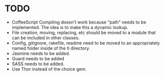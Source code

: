 # TODO
  
* CoffeeScript Compiling doesn't work because "path" needs to be implemented. The idea is to make this a dynamic lookup.
* File creation, moving, replacing, etc should be moved to a module that can be included in other classes.
* Config, gitignore, rakefile, readme need to be moved to an appropriately named folder inside of the ti directory.
* Jasmine needs to be added.
* Guard needs to be added
* SASS needs to be added.
* Use Thor instead of the choice gem.